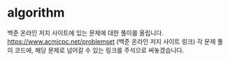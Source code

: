 # algorithm
백준 온라인 저지 사이트에 있는 문제에 대한 풀이를 올립니다. https://www.acmicpc.net/problemset (백준 온라인 저지 사이트 링크)
각 문제 풀이 코드에, 해당 문제로 넘어갈 수 있는 링크를 주석으로 써놓겠습니다.
